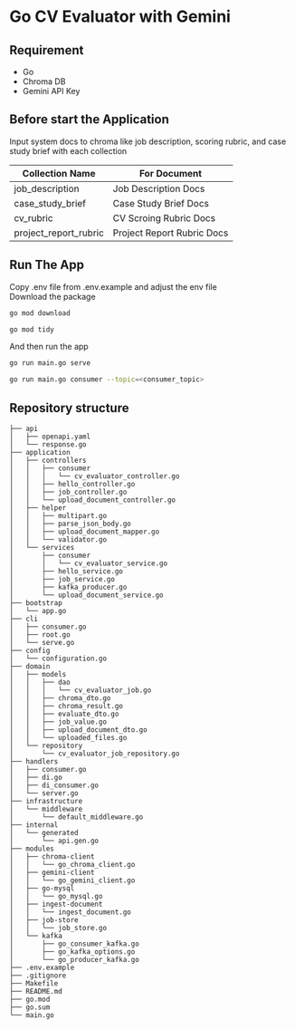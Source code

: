 # Go CV Evaluator with Gemini

## Requirement

- Go
- Chroma DB
- Gemini API Key

## Before start the Application

Input system docs to chroma like job description, scoring rubric, and case study brief with each collection

| Collection Name       | For Document               |
| --------------------- | -------------------------- |
| job_description       | Job Description Docs       |
| case_study_brief      | Case Study Brief Docs      |
| cv_rubric             | CV Scroing Rubric Docs     |
| project_report_rubric | Project Report Rubric Docs |

## Run The App

Copy .env file from .env.example and adjust the env file<br>
Download the package

```bash
go mod download
```

```bash
go mod tidy
```

And then run the app

```bash
go run main.go serve
```

```bash
go run main.go consumer --topic=<consumer_topic>
```

## Repository structure

```
├── api
│   ├── openapi.yaml
│   └── response.go
├── application
│   ├── controllers
│   │   ├── consumer
│   │   │   └── cv_evaluator_controller.go
│   │   ├── hello_controller.go
│   │   ├── job_controller.go
│   │   └── upload_document_controller.go
│   ├── helper
│   │   ├── multipart.go
│   │   ├── parse_json_body.go
│   │   ├── upload_document_mapper.go
│   │   └── validator.go
│   └── services
│       ├── consumer
│       │   └── cv_evaluator_service.go
│       ├── hello_service.go
│       ├── job_service.go
│       ├── kafka_producer.go
│       └── upload_document_service.go
├── bootstrap
│   └── app.go
├── cli
│   ├── consumer.go
│   ├── root.go
│   └── serve.go
├── config
│   └── configuration.go
├── domain
│   ├── models
│   │   ├── dao
│   │   │   └── cv_evaluator_job.go
│   │   ├── chroma_dto.go
│   │   ├── chroma_result.go
│   │   ├── evaluate_dto.go
│   │   ├── job_value.go
│   │   ├── upload_document_dto.go
│   │   └── uploaded_files.go
│   └── repository
│       └── cv_evaluator_job_repository.go
├── handlers
│   ├── consumer.go
│   ├── di.go
│   ├── di_consumer.go
│   └── server.go
├── infrastructure
│   └── middleware
│       └── default_middleware.go
├── internal
│   └── generated
│       └── api.gen.go
├── modules
│   ├── chroma-client
│   │   └── go_chroma_client.go
│   ├── gemini-client
│   │   └── go_gemini_client.go
│   ├── go-mysql
│   │   └── go_mysql.go
│   ├── ingest-document
│   │   └── ingest_document.go
│   ├── job-store
│   │   └── job_store.go
│   └── kafka
│       ├── go_consumer_kafka.go
│       ├── go_kafka_options.go
│       └── go_producer_kafka.go
├── .env.example
├── .gitignore
├── Makefile
├── README.md
├── go.mod
├── go.sum
└── main.go
```
